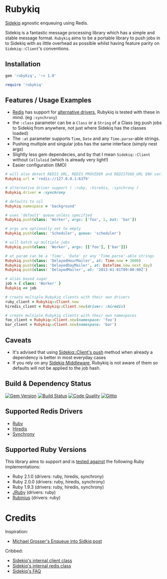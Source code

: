 # Rubykiq

[Sidekiq](http://mperham.github.com/sidekiq) agnostic enqueuing using Redis.

Sidekiq is a fantastic message processing library which has a simple and stable message format. `Rubykiq` aims to be a portable library to push jobs in to Sidekiq with as little overhead as possible whilst having feature parity on `Sidekiq::Client`'s conventions.

## Installation

```ruby
gem 'rubykiq', '~> 1.0'
```

```ruby
require 'rubykiq'
```
## Features / Usage Examples

* [Redis](http://redis.io) has support for [alternative drivers](https://github.com/redis/redis-rb#alternate-drivers), Rubykiq is tested with these in mind. (eg `:synchrony`)
* the `:class` parameter can be a `Class` or a `String` of a Class (eg push jobs to Sidekiq from anywhere, not just where Sidekiq has the classes loaded)
* The `:at` parameter supports `Time`, `Date` and any `Time.parse`-able strings.
* Pushing multiple and singular jobs has the same interface (simply nest args)
* Slightly less gem dependecies, and by that I mean `Sidekiq::Client` without `Celluloid` (which is already very light!)
* Easier configuration (IMO)

```ruby
# will also detect REDIS_URL, REDIS_PROVIDER and REDISTOGO_URL ENV variables
Rubykiq.url = 'redis://127.0.0.1:6379'

# alternative driver support ( :ruby, :hiredis, :synchrony )
Rubykiq.driver = :synchrony

# defaults to nil
Rubykiq.namespace = 'background'

# uses 'default' queue unless specified
Rubykiq.push(class: 'Worker', args: ['foo', 1, bat: 'bar'])

# args are optionally set to empty
Rubykiq.push(class: 'Scheduler', queue: 'scheduler')

# will batch up multiple jobs
Rubykiq.push(class: 'Worker', args: [['foo'], ['bar']]) 

# at param can be a 'Time', 'Date' or any 'Time.parse'-able strings
Rubykiq.push(class: 'DelayedHourMailer', at: Time.now + 3600)
Rubykiq.push(class: 'DelayedDayMailer', at: DateTime.now.next_day)
Rubykiq.push(class: 'DelayedMailer', at: '2013-01-01T09:00:00Z')

# alias based sugar
job = { class: 'Worker' }
Rubykiq << job

# create multiple Rubykiq clients with their own drivers
ruby_client = Rubykiq::Client.new
hiredis_client = Rubykiq::Client.new(driver: :hiredis)

# create multiple Rubykiq clients with their own namespaces
foo_client = Rubykiq::Client.new(namespace: 'foo')
bar_client = Rubykiq::Client.new(namespace: 'bar')
```

## Caveats

* It's advised that using [Sidekiq::Client's push](https://github.com/mperham/sidekiq/blob/master/lib/sidekiq/client.rb#L36) method when already a dependency is better in most everyday cases
* If you rely on any [Sidekiq Middleware](https://github.com/mperham/sidekiq/wiki/middleware), Rubykiq is not aware of them so defaults will not be applied to the job hash.

## Build & Dependency Status

[![Gem Version](http://img.shields.io/gem/v/rubykiq.svg)][gem]
[![Build Status](http://img.shields.io/travis/karlfreeman/rubykiq.svg)][travis]
[![Code Quality](http://img.shields.io/codeclimate/github/karlfreeman/rubykiq.svg)][codeclimate]
[![Gittip](http://img.shields.io/gittip/karlfreeman.svg)][gittip]

## Supported Redis Drivers

* [Ruby](https://github.com/redis/redis-rb#alternate-drivers)
* [Hiredis](https://github.com/redis/hiredis)
* [Synchrony](https://github.com/igrigorik/em-synchrony)

## Supported Ruby Versions

This library aims to support and is [tested against][travis] the following Ruby
implementations:

- Ruby 2.1.0 (drivers: ruby, hiredis, synchrony)
- Ruby 2.0.0 (drivers: ruby, hiredis, synchrony)
- Ruby 1.9.3 (drivers: ruby, hiredis, synchrony)
- [JRuby][jruby] (drivers: ruby)
- [Rubinius][rubinius] (drivers: ruby)

# Credits

Inspiration:

- [Michael Grosser's Enqueue into Sidkiq post](http://grosser.it/2013/01/17/enqueue-into-sidekiq-via-pure-redis-without-loading-sidekiq)

Cribbed:

- [Sidekiq's internal client class](https://github.com/mperham/sidekiq/blob/master/lib/sidekiq/client.rb)
- [Sidekiq's internal redis class](https://github.com/mperham/sidekiq/blob/master/lib/sidekiq/redis_connection.rb)
- [Sidekiq's FAQ](https://github.com/mperham/sidekiq/wiki/FAQ)

[gem]: https://rubygems.org/gems/rubykiq
[travis]: http://travis-ci.org/karlfreeman/rubykiq
[codeclimate]: https://codeclimate.com/github/karlfreeman/rubykiq
[gittip]: https://www.gittip.com/karlfreeman
[jruby]: http://www.jruby.org
[rubinius]: http://rubini.us
